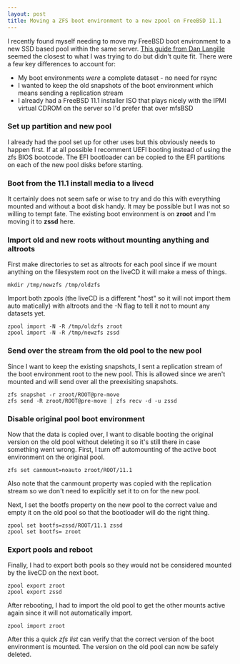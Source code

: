 ```yaml
---
layout: post
title: Moving a ZFS boot environment to a new zpool on FreeBSD 11.1
---
```


I recently found myself needing to move my FreeBSD boot environment to a new SSD
based pool within the same server. [This guide from Dan Langille](https://dan.langille.org/2017/09/29/moving-boot-from-one-zpool-to-another/)
seemed the closest to what I was trying to do but didn't quite fit. There were 
a few key differences to account for:

* My boot environments *were* a complete dataset - no need for rsync
* I wanted to keep the old snapshots of the boot environment which means sending a replication stream
* I already had a FreeBSD 11.1 installer ISO that plays nicely with the IPMI 
virtual CDROM on the server so I'd prefer that over mfsBSD

### Set up partition and new pool

I already had the pool set up for other uses but this obviously needs to happen 
first. If at all possible I recomment UEFI booting instead of using the zfs 
BIOS bootcode. The EFI bootloader can be copied to the EFI partitions on each 
of the new pool disks before starting.

### Boot from the 11.1 install media to a livecd

It certainly does not seem safe or wise to try and do this with everything 
mounted and without a boot disk handy. It may be possible but I was not so 
willing to tempt fate. The existing boot environment is on **zroot** and I'm
moving it to **zssd** here.

### Import old and new roots without mounting anything and altroots

First make directories to set as altroots for each pool since if we mount 
anything on the filesystem root on the liveCD it will make a mess of things.

```shell
mkdir /tmp/newzfs /tmp/oldzfs
```

Import both zpools (the liveCD is a different "host" so it will not import
them auto matically) with altroots and the -N flag to tell it not to mount 
any datasets yet.

```shell
zpool import -N -R /tmp/oldzfs zroot 
zpool import -N -R /tmp/newzfs zssd
```
### Send over the stream from the old pool to the new pool

Since I want to keep the existing snapshots, I sent a replication stream of the 
boot environment root to the new pool. This is allowed since we aren't
mounted and will send over all the preexisiting snapshots.

```shell
zfs snapshot -r zroot/ROOT@pre-move
zfs send -R zroot/ROOT@pre-move | zfs recv -d -u zssd
```

### Disable original pool boot environment

Now that the data is copied over, I want to disable booting the original version
on the old pool without deleting it so it's still there in case something went 
wrong. First, I turn off automounting of the active boot environment on the
original pool.

```shell
zfs set canmount=noauto zroot/ROOT/11.1
```

Also note that the canmount property was copied with the replication stream so
we don't need to explicitly set it to on for the new pool.

Next, I set the bootfs property on the new pool to the correct value and empty 
it on the old pool so that the bootloader will do the right thing.

```shell
zpool set bootfs=zssd/ROOT/11.1 zssd
zpool set bootfs= zroot
```

### Export pools and reboot

Finally, I had to export both pools so they would not be considered mounted
by the liveCD on the next boot.

```shell
zpool export zroot
zpool export zssd
```

After rebooting, I had to import the old pool to get the other mounts active 
again since it will not automatically import.

```shell
zpool import zroot
```

After this a quick *zfs list* can verify that the correct version of the boot
environment is mounted. The version on the old pool can now be safely deleted.
